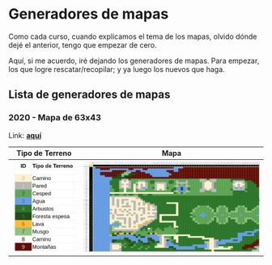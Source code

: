 # Generadores de mapas

Como cada curso, cuando explicamos el tema de los mapas, olvido dónde dejé el anterior, tengo que empezar de cero.

Aquí, si me acuerdo, iré dejando los generadores de mapas. Para empezar, los que logre rescatar/recopilar; y ya luego los nuevos que haga.

## Lista de generadores de mapas

### 2020 - Mapa de 63x43

Link: **[aquí](https://docs.google.com/spreadsheets/d/1d9UC03syn03oDDp1CU8s0rqLhh3_M5KHtXwGMQzVq8w/edit?usp=sharing)**

|Tipo de Terreno|Mapa
|-|-
|![](/imagenes/2020-mapaTipoTerreno.png)|![](/imagenes/2020-mapaTotal.png)

